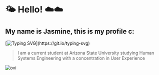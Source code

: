 # 🌤️ Hello! ☁️☁️
## My name is Jasmine, this is my profile c:
[![Typing SVG](https://readme-typing-svg.demolab.com?font=Noto+Sans&weight=500&size=45&pause=800&color=F7ED74&vCenter=true&width=450&lines=Hello+!+C%3A;welcome+to+my+page+!)](https://git.io/typing-svg)
> I am a current student at Arizona State University studying Human Systems Engineering with a concentration in User Experience
<img src="https://github-readme-stats.vercel.app/api/top-langs?username=jndupreea&show_icons=true&locale=en&layout=compact&theme=chartreuse-dark" alt="ovi" />
 <!--
**jndupree/jndupree** is a ✨ _special_ ✨ repository because its `README.md` (this file) appears on your GitHub profile.

Here are some ideas to get you started:

- 🔭 I’m currently working on ...
- 🌱 I’m currently learning ...
- 👯 I’m looking to collaborate on ...
- 🤔 I’m looking for help with ...
- 💬 Ask me about ...
- 📫 How to reach me: ...
- 😄 Pronouns: ...
- ⚡ Fun fact: ...
-->
